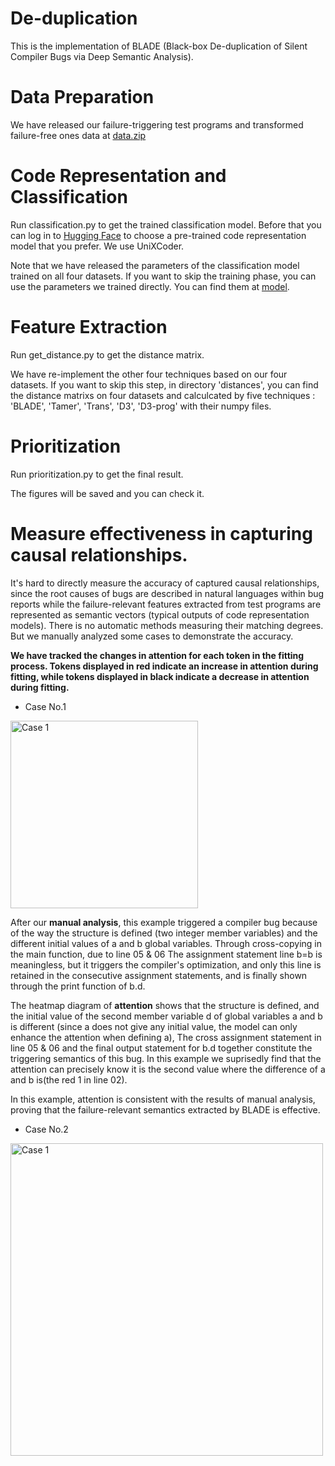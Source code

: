# De-duplication
This is the implementation of BLADE (Black-box De-duplication of Silent Compiler Bugs via Deep Semantic Analysis).
# Data Preparation
We have released our failure-triggering test programs and transformed failure-free ones data at [data.zip](https://drive.google.com/file/d/1bkSBTMpuV5_5wdpzJshcHKvOjSsKsLjw/view?usp=drive_link) 
# Code Representation and Classification
Run classification.py to get the trained classification model.
Before that you can log in to [Hugging Face](https://huggingface.co/) to choose a pre-trained code representation model that you prefer. We use UniXCoder.

Note that we have released the parameters of the classification model trained on all four datasets. If you want to skip the training phase, you can use the parameters we trained directly. You can find them at [model](https://drive.google.com/drive/folders/1KAiOzVI-XmD_POtJa6xANr702DFNYos3?usp=sharing).
# Feature Extraction
Run get_distance.py to get the distance matrix.

We have re-implement the other four techniques based on our four datasets. If you want to skip this step, in directory 'distances', you can find the distance matrixs on four datasets and calculcated by five techniques : 'BLADE', 'Tamer', 'Trans', 'D3', 'D3-prog' with their numpy files.


# Prioritization
Run prioritization.py to get the final result.

The figures will be saved and you can check it.

# Measure effectiveness in capturing causal relationships.
It's hard to directly measure the accuracy of captured causal relationships, since the root causes of bugs are described in natural languages within bug reports while the failure-relevant features extracted from test programs are represented as semantic vectors (typical outputs of code representation models). There is no automatic methods measuring their matching degrees. 
But we manually analyzed some cases to demonstrate the accuracy.

**We have tracked the changes in attention for each token in the fitting process. Tokens displayed in red indicate an increase in attention during fitting, while tokens displayed in black indicate a decrease in attention during fitting.**
* Case No.1
  
<img src="https://github.com/anonymous0111118/De-duplication/assets/141200895/a8edf745-f992-4197-9843-5e8756e3745a" alt="Case 1" width="300" height="300">

After our **manual analysis**, this example triggered a compiler bug because of the way the structure is defined (two integer member variables) and the different initial values of a and b global variables. Through cross-copying in the main function, due to line 05 & 06 The assignment statement line b=b is meaningless, but it triggers the compiler's optimization, and only this line is retained in the consecutive assignment statements, and is finally shown through the print function of b.d.

The heatmap diagram of **attention** shows that the structure is defined, and the initial value of the second member variable d of global variables a and b is different (since a does not give any initial value, the model can only enhance the attention when defining a), The cross assignment statement in line 05 & 06 and the final output statement for b.d together constitute the triggering semantics of this bug. In this example we suprisedly find that the attention can precisely know it is the second value where the difference of a and b is(the red 1 in line 02).

In this example, attention is consistent with the results of manual analysis, proving that the failure-relevant semantics extracted by BLADE is effective.

* Case No.2


<img src="https://github.com/anonymous0111118/De-duplication/assets/141200895/2cd5e487-a07c-4a09-b11c-4122258c7616" alt="Case 1" width="500" height="500">
